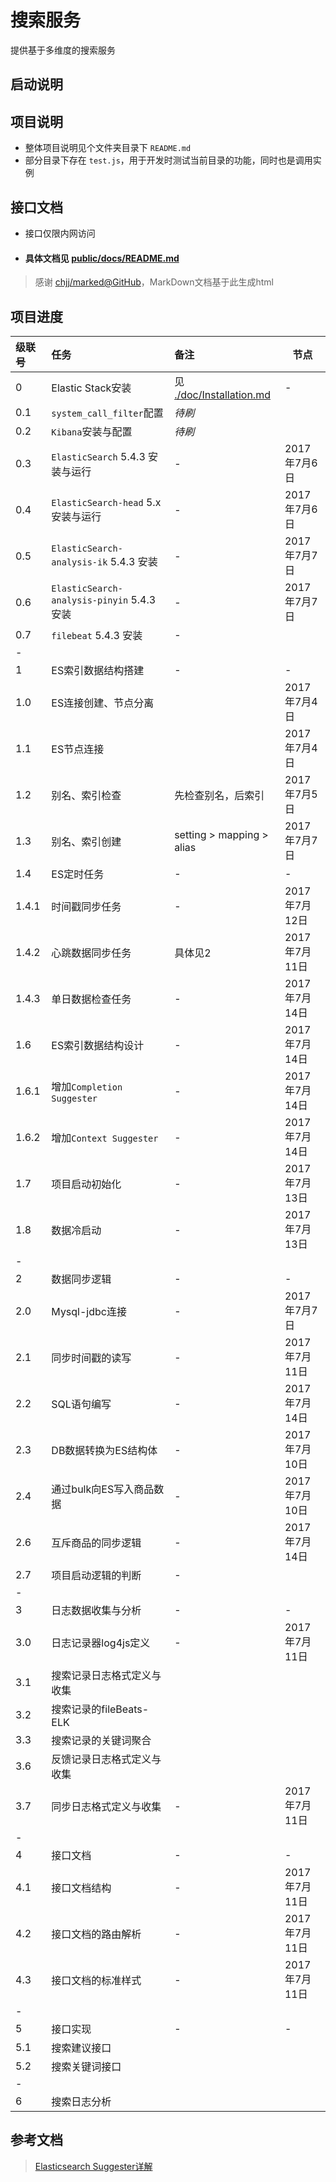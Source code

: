 
# 搜索服务
提供基于多维度的搜索服务

## 启动说明

## 项目说明
- 整体项目说明见个文件夹目录下 `README.md`
- 部分目录下存在 `test.js`，用于开发时测试当前目录的功能，同时也是调用实例

## 接口文档
- 接口仅限内网访问
- #### 具体文档见 [public/docs/README.md](./public/docs/README.md)

> 感谢 [chjj/marked@GitHub](https://github.com/chjj/marked)，MarkDown文档基于此生成html

## 项目进度

|级联号|任务|备注|节点|
|:---|:---|:---|---|
|0|Elastic Stack安装|见 [./doc/Installation.md](https://github.com/diandainfo/search_api_server/blob/master/doc/Installation.md)|-|
|0.1|`system_call_filter`配置|*待刷*||
|0.2|`Kibana`安装与配置|*待刷*||
|0.3|`ElasticSearch` 5.4.3 安装与运行|-|2017年7月6日|
|0.4|`ElasticSearch-head` 5.x 安装与运行|-|2017年7月6日|
|0.5|`ElasticSearch-analysis-ik` 5.4.3 安装|-|2017年7月7日|
|0.6|`ElasticSearch-analysis-pinyin` 5.4.3 安装|-|2017年7月7日|
|0.7|`filebeat` 5.4.3 安装|-||
|-||||
|1|ES索引数据结构搭建|-|-|
|1.0|ES连接创建、节点分离||2017年7月4日|
|1.1|ES节点连接||2017年7月4日|
|1.2|别名、索引检查|先检查别名，后索引|2017年7月5日|
|1.3|别名、索引创建|setting > mapping > alias|2017年7月7日|
|1.4|ES定时任务|-|-|
|1.4.1|时间戳同步任务|-|2017年7月12日|
|1.4.2|心跳数据同步任务|具体见2|2017年7月11日|
|1.4.3|单日数据检查任务|-|2017年7月14日|
|1.6|ES索引数据结构设计|-|2017年7月14日|
|1.6.1|增加`Completion Suggester`|-|2017年7月14日|
|1.6.2|增加`Context Suggester`|-|2017年7月14日|
|1.7|项目启动初始化|-|2017年7月13日|
|1.8|数据冷启动|-|2017年7月13日|
|-||||
|2|数据同步逻辑|-|-|
|2.0|Mysql-jdbc连接|-|2017年7月7日|
|2.1|同步时间戳的读写|-|2017年7月11日|
|2.2|SQL语句编写|-|2017年7月14日|
|2.3|DB数据转换为ES结构体|-|2017年7月10日|
|2.4|通过bulk向ES写入商品数据|-|2017年7月10日|
|2.6|互斥商品的同步逻辑|-|2017年7月14日|
|2.7|项目启动逻辑的判断|-||
|-||||
|3|日志数据收集与分析|-|-|
|3.0|日志记录器log4js定义|-|2017年7月11日|
|3.1|搜索记录日志格式定义与收集|||
|3.2|搜索记录的fileBeats-ELK|||
|3.3|搜索记录的关键词聚合|||
|3.6|反馈记录日志格式定义与收集|||
|3.7|同步日志格式定义与收集|-|2017年7月11日|
|-||||
|4|接口文档|-|-|
|4.1|接口文档结构|-|2017年7月11日|
|4.2|接口文档的路由解析|-|2017年7月11日|
|4.3|接口文档的标准样式|-|2017年7月11日|
|-||||
|5|接口实现|-|-|
|5.1|搜索建议接口|||
|5.2|搜索关键词接口|||
|-||||
|6|搜索日志分析|||


## 参考文档
> [Elasticsearch Suggester详解][1001]

[1001]: https://elasticsearch.cn/article/142